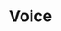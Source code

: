 ---
layout: post
title: Voice
category: application
externalUrl: http://b-tz.com/application/voice/
excerpt: "A text hosting service, designed to present text-based content through a colorful scene with a secure url"
---